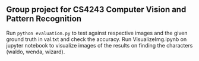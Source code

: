Group project for CS4243 Computer Vision and Pattern Recognition
-----------
Run `python evaluation.py` to test against respective images and the given ground truth in val.txt and check the accuracy.
Run VisualizeImg.ipynb on jupyter notebook to visualize images of the results on finding the characters (waldo, wenda, wizard).












